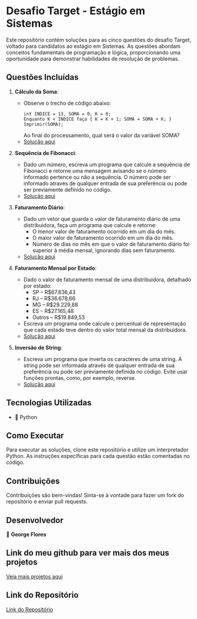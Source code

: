 # Desafio Target - Estágio em Sistemas

Este repositório contém soluções para as cinco questões do desafio Target, voltado para candidatos ao estágio em Sistemas. As questões abordam conceitos fundamentais de programação e lógica, proporcionando uma oportunidade para demonstrar habilidades de resolução de problemas.

## Questões Incluídas

1. **Cálculo da Soma**: 
   - Observe o trecho de código abaixo:
     ```plaintext
     int INDICE = 13, SOMA = 0, K = 0;
     Enquanto K < INDICE faça { K = K + 1; SOMA = SOMA + K; }
     Imprimir(SOMA);
     ```
     Ao final do processamento, qual será o valor da variável SOMA?
   - [Solução aqui](https://github.com/GeorgeAlexsander/Estagio_Target_Sistemas/blob/main/Questao_1_sum_calculation/sum_calculation.py)

2. **Sequência de Fibonacci**: 
   - Dado um número, escreva um programa que calcule a sequência de Fibonacci e retorne uma mensagem avisando se o número informado pertence ou não a sequência. O número pode ser informado através de qualquer entrada de sua preferência ou pode ser previamente definido no código.
   - [Solução aqui](https://github.com/GeorgeAlexsander/Estagio_Target_Sistemas/blob/main/Questao_2_fibonacci_check/fibonacci_check.py)

3. **Faturamento Diário**: 
   - Dado um vetor que guarda o valor de faturamento diário de uma distribuidora, faça um programa que calcule e retorne:
     - O menor valor de faturamento ocorrido em um dia do mês.
     - O maior valor de faturamento ocorrido em um dia do mês.
     - Número de dias no mês em que o valor de faturamento diário foi superior à média mensal, ignorando dias sem faturamento.
   - [Solução aqui](https://github.com/GeorgeAlexsander/Estagio_Target_Sistemas/blob/main/Questao_3_daily_revenue/daily_revenue.py)

4. **Faturamento Mensal por Estado**: 
   - Dado o valor de faturamento mensal de uma distribuidora, detalhado por estado:
     - SP – R$67.836,43
     - RJ – R$36.678,66
     - MG – R$29.229,88
     - ES – R$27.165,48
     - Outros – R$19.849,53
   - Escreva um programa onde calcule o percentual de representação que cada estado teve dentro do valor total mensal da distribuidora.
   - [Solução aqui](https://github.com/GeorgeAlexsander/Estagio_Target_Sistemas/blob/main/Questao_4_revenue_by_state/revenue_by_state.py)

5. **Inversão de String**: 
   - Escreva um programa que inverta os caracteres de uma string. A string pode ser informada através de qualquer entrada de sua preferência ou pode ser previamente definida no código. Evite usar funções prontas, como, por exemplo, reverse.
   - [Solução aqui](https://github.com/GeorgeAlexsander/Estagio_Target_Sistemas/blob/main/Questao_5_string_reversal/string_reversal.py)

## Tecnologias Utilizadas

- 🐍 Python

## Como Executar

Para executar as soluções, clone este repositório e utilize um interpretador Python. As instruções específicas para cada questão estão comentadas no código.

## Contribuições

Contribuições são bem-vindas! Sinta-se à vontade para fazer um fork do repositório e enviar pull requests.

## Desenvolvedor

👤 **George Flores**

## Link do meu github para ver mais dos meus projetos

[Veja mais projetos aqui](https://github.com/GeorgeAlexsander/)

## Link do Repositório

[Link do Repositório](https://github.com/GeorgeAlexsander/Estagio_Target_Sistemas/tree/main)
